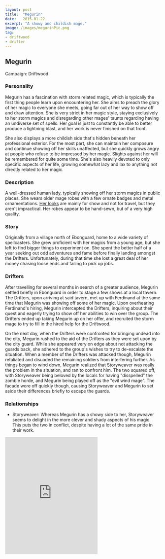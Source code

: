 ```yaml
---
layout: post
title:  "Megurin"
date:   2015-01-22
excerpt: "A showy and childish mage."
image: /images/megurinPic.png
tag:
- driftwood
- drifter 
---
```


## Megurin

Campaign: Driftwood

### Personality



Megurin has a fascination with storm related magic, which is typically the first thing people learn upon encountering her. She aims to preach the glory of her magic to everyone she meets, going far out of her way to show off and draw attention. She is very strict in her magic style, staying exclusively to her storm magics and disregarding other mages' taunts regarding having an undiverse set of spells. Her goal is just to constantly be able to better produce a lightning blast, and her work is never finished on that front.

She also displays a more childish side that's hidden beneath her professional exterior. For the most part, she can maintain her composure and continue showing off her skills unaffected, but she quickly grows angry at people who refuse to be impressed by her magic. Slights against her will be remembered for quite some time. She's also heavily devoted to only specific aspects of her life, growing somewhat lazy and lax to anything not directly related to her magic.

### Description

A well-dressed human lady, typically showing off her storm magics in public places. She wears older mage robes with a few ornate badges and metal ornamentations. <a href="https://drifter-handbook.github.io/1stNight" >Her looks</a> are mainly for show and not for travel, but they aren't impractical. Her robes appear to be hand-sewn, but of a very high quality. 

### Story

Originally from a village north of Ebonguard, home to a wide variety of spellcasters. She grew proficient with her magics from a young age, but she left to find bigger things to experiment on. She spent the better half of a year seeking out odd adventures and fame before finally landing amongst the Drifters. Unfortunately, during that time she lost a great deal of her money chasing loose ends and failing to pick up jobs.

### Drifters

After travelling for several months in search of a greater audience, Megurin settled briefly in Ebonguard in order to stage a few shows at a local tavern. The Drifters, upon arriving at said tavern, met up with Ferdinand at the same time that Megurin was showing off some of her magic. Upon overhearing Ferdinand's hiring, Megurin intercepted the Drifters, inquiring about their quest and eagerly trying to show off her abilities to win over the group. The Drifters ended up taking Megurin up on her offer, and recruited the storm mage to try to fill in the hired help for the Driftwood.

On the next day, when the Drifters were confronted for bringing undead into the city, Megurin rushed to the aid of the Drifters as they were set upon by the city guard. While she appeared very on edge about not attacking the guards back, she adhered to the group's wishes to try to de-escalate the situation. When a member of the Drifters was attacked though, Megurin retaliated and disuaded the remaining soldiers from interfering further. As things began to wind down, Megurin realized that Storyweaver was really the problem in the situation, and ran to confront him. The two squared off, with Storyweaver being beloved by the locals for having "disspelled" the zombie horde, and Megurin being played off as the "evil wind mage". The facade wore off quickly though, causing Storyweaver and Megurin to set aside their differences briefly to escape the guards.


### Relationships

- Storyweaver: Whereas Megurin has a showy side to her, Storyweaver seems to delight in the more clever and shady aspects of his magic. This puts the two in conflict, despite having a lot of the same pride in their work.

<iframe src="https://open.spotify.com/embed/playlist/2K0BjlYyEawN3Ol4bKdjJz" width="300" height="380" frameborder="0" allowtransparency="true" allow="encrypted-media"></iframe>
